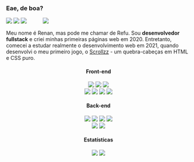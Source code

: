 <h3>Eae, de boa?</h3>

<p>
  <a target="_blank" href="mailto:renanfreitas.contato@gmail.com"><img src="https://img.shields.io/badge/Gmail-D14836?style=flat-square&logo=gmail&logoColor=white"/></a>
  <a target="_blank target="_blank" href="https://discord.com/users/412685400847679508"><img src="https://img.shields.io/badge/Discord-%237289DA.svg?style=flat-square&logo=discord&logoColor=white"/></a>
  <a target="_blank" href="https://www.linkedin.com/in/refu/"><img src="https://img.shields.io/badge/linkedin-%230077B5.svg?style=flat-square&logo=linkedin&logoColor=white"/></a>
  <span></span> <img style="margin-left: 40px;" src="https://api.visitorbadge.io/api/visitors?path=refusado&labelColor=%232e3440&countColor=%23c7ced9&style=flat-square&labelStyle=lower" />
</p>

<p>Meu nome é Renan, mas pode me chamar de Refu. Sou <b>desenvolvedor fullstack</b> e criei minhas primeiras páginas web em 2020. Entretanto, comecei a estudar realmente o desenvolvimento web em 2021, quando desenvolvi o meu primeiro jogo, o <a href="https://github.com/refusado/Scrollzz">Scrollzz</a> - um quebra-cabeças em HTML e CSS puro.</p>

<div align="center">
    <h4>Front-end</h4>
    <img src="https://img.shields.io/badge/javascript-%23323330.svg?style=flat-square&logo=javascript&logoColor=%23F7DF1E"/>
    <img src="https://img.shields.io/badge/angular-%23DD0031.svg?style=flat-square&logo=angular&logoColor=white"/>
    <img src="https://img.shields.io/badge/typescript-%23007ACC.svg?style=flat-square&logo=typescript&logoColor=white"/>
    <br>
    <img src="https://img.shields.io/badge/html5-%23E34F26.svg?style=flat-square&logo=html5&logoColor=white"/>
    <img src="https://img.shields.io/badge/css3-%231572B6.svg?style=flat-square&logo=css3&logoColor=white"/>
    <img src="https://img.shields.io/badge/tailwindcss-%2338B2AC.svg?style=flat-square&logo=tailwind-css&logoColor=white"/>
    <img src="https://img.shields.io/badge/bootstrap-%23563D7C.svg?style=flat-square&logo=bootstrap&logoColor=white"/>
</div>

<div align="center">
    <h4>Back-end</h4>
    <img src="https://img.shields.io/badge/php-%23777BB4.svg?style=flat-square&logo=php&logoColor=white"/>
    <img src="https://img.shields.io/badge/laravel-%23FF2D20.svg?style=flat-square&logo=laravel&logoColor=white"/>
    <img src="https://img.shields.io/badge/symfony-%23000000.svg?style=flat-square&logo=symfony&logoColor=white"/>
    <img src="https://img.shields.io/badge/mysql-%2300f.svg?style=flat-square&logo=mysql&logoColor=white"/>
    <br>
    <img src="https://img.shields.io/badge/node.js-6DA55F?style=flat-square&logo=node.js&logoColor=white"/>
    <img src="https://img.shields.io/badge/MongoDB-%234ea94b.svg?style=flat-square&logo=mongodb&logoColor=white"/>
</div>

<div href="https://github.com/Refusado" align="center" style="width: 60%; margin: 0 auto;">
  <h4>Estatísticas</h4>
  <img 
  src="https://github-readme-stats.vercel.app/api?username=Refusado&count_private=true&show_icons=true&theme=nord&hide_title=true" />
  <img 
  src="https://github-readme-stats.vercel.app/api/top-langs/?username=Refusado&layout=compact&theme=nord&card_width=320&hide_title=true" />
</divstyle=>